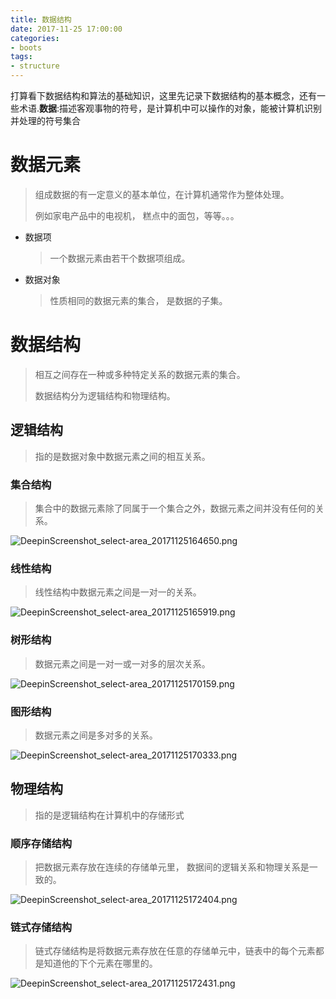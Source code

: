 ```yaml
---
title: 数据结构
date: 2017-11-25 17:00:00
categories:
- boots
tags:
- structure
---
```


打算看下数据结构和算法的基础知识，这里先记录下数据结构的基本概念，还有一些术语.**数据**:描述客观事物的符号，是计算机中可以操作的对象，能被计算机识别并处理的符号集合

<!-- more -->

# 数据元素

> 组成数据的有一定意义的基本单位，在计算机通常作为整体处理。
>
> 例如家电产品中的电视机， 糕点中的面包，等等。。。

- 数据项

  > 一个数据元素由若干个数据项组成。

- 数据对象

  > 性质相同的数据元素的集合， 是数据的子集。

# 数据结构

>相互之间存在一种或多种特定关系的数据元素的集合。
>
>数据结构分为逻辑结构和物理结构。

## 逻辑结构

> 指的是数据对象中数据元素之间的相互关系。

### 集合结构

> 集合中的数据元素除了同属于一个集合之外，数据元素之间并没有任何的关系。

![DeepinScreenshot_select-area_20171125164650.png](http://upload-images.jianshu.io/upload_images/3341062-f24a9e57d8e03eaa.png?imageMogr2/auto-orient/strip%7CimageView2/2/w/1240)

### 线性结构

> 线性结构中数据元素之间是一对一的关系。

![DeepinScreenshot_select-area_20171125165919.png](http://upload-images.jianshu.io/upload_images/3341062-5889b32ff517a286.png?imageMogr2/auto-orient/strip%7CimageView2/2/w/1240)

### 树形结构

> 数据元素之间是一对一或一对多的层次关系。

![DeepinScreenshot_select-area_20171125170159.png](http://upload-images.jianshu.io/upload_images/3341062-0989542b73945b38.png?imageMogr2/auto-orient/strip%7CimageView2/2/w/1240)

### 图形结构

> 数据元素之间是多对多的关系。

![DeepinScreenshot_select-area_20171125170333.png](http://upload-images.jianshu.io/upload_images/3341062-6e6f5d141807d6ff.png?imageMogr2/auto-orient/strip%7CimageView2/2/w/1240)

## 物理结构

> 指的是逻辑结构在计算机中的存储形式

### 顺序存储结构

> 把数据元素存放在连续的存储单元里， 数据间的逻辑关系和物理关系是一致的。

![DeepinScreenshot_select-area_20171125172404.png](http://upload-images.jianshu.io/upload_images/3341062-1292abc4ec32df3d.png?imageMogr2/auto-orient/strip%7CimageView2/2/w/1240)

### 链式存储结构

> 链式存储结构是将数据元素存放在任意的存储单元中，链表中的每个元素都是知道他的下个元素在哪里的。

![DeepinScreenshot_select-area_20171125172431.png](http://upload-images.jianshu.io/upload_images/3341062-8f5e65dbf40148d7.png?imageMogr2/auto-orient/strip%7CimageView2/2/w/1240)